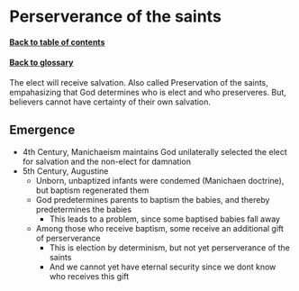 # Perserverance of the saints
#### [Back to table of contents](README.md)
#### [Back to glossary](Glossary.md)
The elect will receive salvation. 
Also called Preservation of the saints, empahasizing that God determines who is elect and who preserveres. 
But, believers cannot have certainty of their own salvation.

## Emergence
- 4th Century, Manichaeism maintains God unilaterally selected the elect for salvation and the non-elect for damnation
- 5th Century, Augustine
    - Unborn, unbaptized infants were condemed (Manichaen doctrine), but baptism regenerated them
    - God predetermines parents to baptism the babies, and thereby predetermines the babies
        - This leads to a problem, since some baptised babies fall away
    - Among those who receive baptism, some receive an additional gift of perserverance
        - This is election by determinism, but not yet perserverance of the saints 
        - And we cannot yet have eternal security since we dont know who receives this gift



